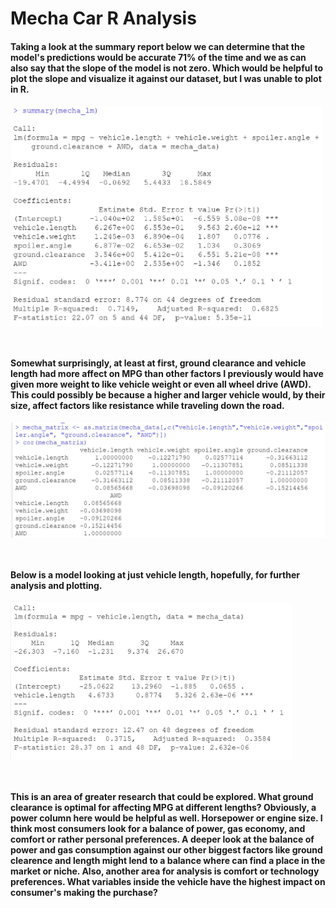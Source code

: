 # Mecha Car R Analysis


#### Taking a look at the summary report below we can determine that the model's predictions would be accurate 71% of the time and  we as can also say that the slope of the model is not zero. Which would be helpful to plot the slope and visualize it against our dataset, but I was unable to plot in R. 

<img align="center" width="500" src="https://github.com/StephGerron/R_Analysis/blob/master/Pics/Summary_Mecha_lm.JPG"><br/> 

<br/>

#### Somewhat surprisingly, at least at first, ground clearance and vehicle length had more affect on MPG than other factors I previously would have given more weight to like vehicle weight or even all wheel drive (AWD). This could possibly be because a higher and larger vehicle would, by their size, affect factors like resistance while traveling down the road. 

<img align="center" width="550" src="https://github.com/StephGerron/R_Analysis/blob/master/Pics/Matrix_Mecha.JPG"><br/>

<br/>

#### Below is a model looking at just vehicle length, hopefully, for further analysis and plotting.  

<img align="center" width="450" src="https://github.com/StephGerron/R_Analysis/blob/master/Pics/Length_Summary.JPG"><br/> 

<br/>

#### This is an area of greater research that could be explored. What ground clearance is optimal for affecting MPG at different lengths? Obviously, a power column here would be helpful as well. Horsepower or engine size. I think most consumers look for a balance of power, gas economy, and comfort or rather personal preferences. A deeper look at the balance of power and gas consumption against our other biggest factors like ground clearence and length might lend to a balance where can find a place in the market or niche. Also, another area for analysis is comfort or technology preferences. What variables inside the vehicle have the highest impact on consumer's making the purchase?
